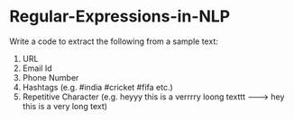 # Regular-Expressions-in-NLP


Write a code to extract the following from a sample text:

1. URL
2. Email Id
3. Phone Number
4. Hashtags (e.g. #india #cricket #fifa etc.)
5. Repetitive Character (e.g. heyyy this is a verrrry loong texttt ---> hey this is a very long text)
